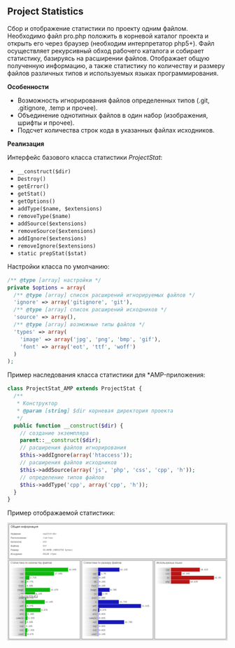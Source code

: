 ## Project Statistics

Сбор и отображение статистики по проекту одним файлом. Необходимо файл pro.php положить в корневой каталог проекта и открыть его через браузер (необходим интерпретатор php5+). Файл осуществляет рекурсивный обход рабочего каталога и собирает статистику, базируясь на расширении файлов. Отображает общую полученную информацию, а также статистику по количеству и размеру файлов различных типов и используемых языках программирования.

**Особенности**

+ Возможность игнорирования файлов определенных типов (.git, .gitignore, .temp и прочее).
+ Объединение однотипных файлов в один набор (изображения, шрифты и прочее).
+ Подсчет количества строк кода в указанных файлах исходников.

**Реализация**

Интерфейс базового класса статистики _ProjectStat_:
+ `__construct($dir)`
+ `Destroy()`
+ `getError()`
+ `getStat()`
+ `getOptions()`
+ `addType($name, $extensions)`
+ `removeType($name)`
+ `addSource($extensions)`
+ `removeSource($extensions)`
+ `addIgnore($extensions)`
+ `removeIgnore($extensions)`
+ `static prepStat($stat)`

Настройки класса по умолчанию:
```php
/** @type [array] настройки */
private $options = array(
  /** @type [array] список расширений игнорируемых файлов */
  'ignore' => array('gitignore', 'git'),
  /** @type [array] список расширений исходников */
  'source' => array(),
  /** @type [array] возможные типы файлов */
  'types' => array(
    'image' => array('jpg', 'png', 'bmp', 'gif'),
    'font' => array('eot', 'ttf', 'woff')
  )
);
```

Пример наследования класса статистики для *AMP-приложения:
```php
class ProjectStat_AMP extends ProjectStat {
  /**
   * Конструктор
   * @param [string] $dir корневая директория проекта
   */
  public function __construct($dir) {
    // создание экземпляра
    parent::__construct($dir);
    // расширения файлов игнорирования
    $this->addIgnore(array('htaccess'));
    // расширения файлов исходников
    $this->addSource(array('js', 'php', 'css', 'cpp', 'h'));
    // определение типов файлов
    $this->addType('cpp', array('cpp', 'h'));
  }
}
```

Пример отображаемой статистики:

![Preview](example.png)
